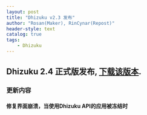 ```yaml
---
layout: post
title: "Dhizuku v2.3 发布"
author: "Rosan(Maker), RinCynar(Repost)"
header-style: text
catalog: true
tags:
    - Dhizuku
---
```


## Dhizuku 2.4 正式版发布, [下载该版本](/file/Dhizuku-v2.3.apk).

### 更新内容

#### 修复界面崩溃，当使用Dhizuku API的应用被冻结时